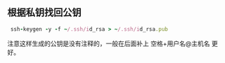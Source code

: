 ## 根据私钥找回公钥

```ruby
 ssh-keygen -y -f ~/.ssh/id_rsa > ~/.ssh/id_rsa.pub
```

注意这样生成的公钥是没有注释的，一般在后面补上 空格+用户名@主机名 更好。